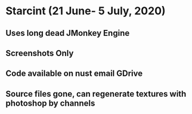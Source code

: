 # Starcint (21 June- 5 July, 2020)
## Uses long dead JMonkey Engine
## Screenshots Only
## Code available on nust email GDrive
## Source files gone, can regenerate textures with photoshop by channels
